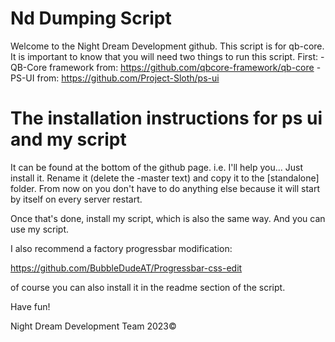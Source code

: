 # Nd Dumping Script

Welcome to the Night Dream Development github.
This script is for qb-core. It is important to know that you will need two things to run this script. 
First:
-QB-Core framework from: https://github.com/qbcore-framework/qb-core
-PS-UI from: https://github.com/Project-Sloth/ps-ui

# The installation instructions for ps ui and my script

It can be found at the bottom of the github page.
i.e. I'll help you... Just install it. Rename it (delete the -master text) and copy it to the [standalone] folder.  From now on you don't have to do anything else because it will start by itself on every server restart. 

Once that's done, install my script, which is also the same way. 
And you can use my script. 

I also recommend a factory progressbar modification:

https://github.com/BubbleDudeAT/Progressbar-css-edit

of course you can also install it in the readme section of the script.

Have fun! 

Night Dream Development Team 2023©





